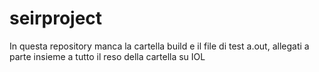 # seirproject
In questa repository manca la cartella build e il file di test a.out, allegati a parte insieme a tutto il reso della cartella su IOL
